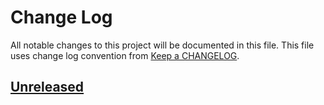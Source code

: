 # Change Log
All notable changes to this project will be documented in this file.
This file uses change log convention from [Keep a CHANGELOG](http://keepachangelog.com).

## [Unreleased][unreleased]


[unreleased]: https://github.com/hadenlabs/cookiecutter-go-project/compare/0.0.2...HEAD
[0.0.2]: https://github.com/hadenlabs/cookiecutter-go-project/compare/0.0.1...0.0.2
[0.0.1]: https://github.com/hadenlabs/cookiecutter-go-project/compare/0.0.0...0.0.1

[CHANGELOG.md]: CHANGELOG.md
[CONTRIBUTING.md]: CONTRIBUTING.md
[LICENCE.md]: LICENCE.md
[README.md]: README.md
